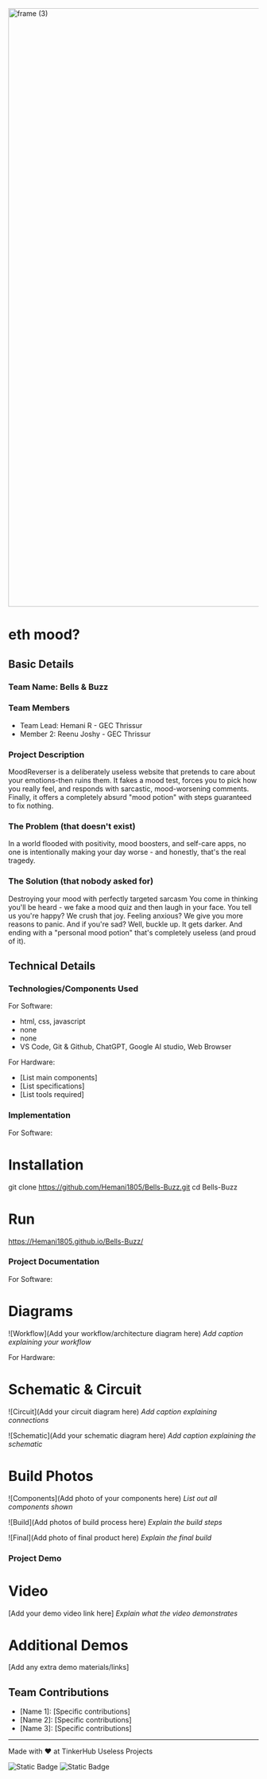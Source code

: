 <img width="3188" height="1202" alt="frame (3)" src="https://github.com/user-attachments/assets/517ad8e9-ad22-457d-9538-a9e62d137cd7" />


# eth mood?


## Basic Details
### Team Name: Bells & Buzz


### Team Members
- Team Lead: Hemani R - GEC Thrissur
- Member 2: Reenu Joshy - GEC Thrissur

### Project Description
MoodReverser is a deliberately useless website that pretends to care about your emotions-then ruins them.
It fakes a mood test, forces you to pick how you really feel, and responds with sarcastic, mood-worsening comments.
Finally, it offers a completely absurd "mood potion" with steps guaranteed to fix nothing.

### The Problem (that doesn't exist)
In a world flooded with positivity, mood boosters, and self-care apps, no one is intentionally making your day worse - and honestly, that's the real tragedy.

### The Solution (that nobody asked for)
Destroying your mood with perfectly targeted sarcasm
You come in thinking you'll be heard - we fake a mood quiz and then laugh in your face.
You tell us you're happy? We crush that joy.
Feeling anxious? We give you more reasons to panic.
And if you're sad? Well, buckle up. It gets darker.
And ending with a "personal mood potion" that's completely useless (and proud of it).

## Technical Details
### Technologies/Components Used
For Software:
- html, css, javascript
- none
- none
- VS Code, Git & Github, ChatGPT, Google AI studio, Web Browser

For Hardware:
- [List main components]
- [List specifications]
- [List tools required]

### Implementation
For Software:
# Installation
git clone https://github.com/Hemani1805/Bells-Buzz.git
cd Bells-Buzz

# Run
https://Hemani1805.github.io/Bells-Buzz/

### Project Documentation
For Software:



# Diagrams
![Workflow](Add your workflow/architecture diagram here)
*Add caption explaining your workflow*

For Hardware:

# Schematic & Circuit
![Circuit](Add your circuit diagram here)
*Add caption explaining connections*

![Schematic](Add your schematic diagram here)
*Add caption explaining the schematic*

# Build Photos
![Components](Add photo of your components here)
*List out all components shown*

![Build](Add photos of build process here)
*Explain the build steps*

![Final](Add photo of final product here)
*Explain the final build*

### Project Demo
# Video
[Add your demo video link here]
*Explain what the video demonstrates*

# Additional Demos
[Add any extra demo materials/links]

## Team Contributions
- [Name 1]: [Specific contributions]
- [Name 2]: [Specific contributions]
- [Name 3]: [Specific contributions]

---
Made with ❤️ at TinkerHub Useless Projects 

![Static Badge](https://img.shields.io/badge/TinkerHub-24?color=%23000000&link=https%3A%2F%2Fwww.tinkerhub.org%2F)
![Static Badge](https://img.shields.io/badge/UselessProjects--25-25?link=https%3A%2F%2Fwww.tinkerhub.org%2Fevents%2FQ2Q1TQKX6Q%2FUseless%2520Projects)



